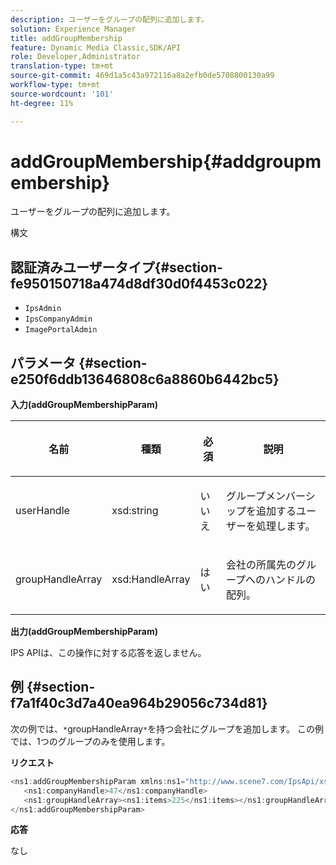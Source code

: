 ```yaml
---
description: ユーザーをグループの配列に追加します。
solution: Experience Manager
title: addGroupMembership
feature: Dynamic Media Classic,SDK/API
role: Developer,Administrator
translation-type: tm+mt
source-git-commit: 469d1a5c43a972116a8a2efb0de5708800130a99
workflow-type: tm+mt
source-wordcount: '101'
ht-degree: 11%

---
```



# addGroupMembership{#addgroupmembership}

ユーザーをグループの配列に追加します。

構文

## 認証済みユーザータイプ{#section-fe950150718a474d8df30d0f4453c022}

* `IpsAdmin`
* `IpsCompanyAdmin`
* `ImagePortalAdmin`

## パラメータ {#section-e250f6ddb13646808c6a8860b6442bc5}

**入力(addGroupMembershipParam)**

<table id="table_71AD8902E4854CA5A12379DBA4DF17C7"> 
 <thead> 
  <tr> 
   <th colname="col1" class="entry"> <p>名前 </p> </th> 
   <th colname="col2" class="entry"> <p>種類 </p> </th> 
   <th colname="col3" class="entry"> <p>必須 </p> </th> 
   <th colname="col4" class="entry"> <p>説明 </p> </th> 
  </tr> 
 </thead>
 <tbody> 
  <tr> 
   <td colname="col1"> <span class="codeph"> <span class="varname"> userHandle</span> </span> </td> 
   <td colname="col2"> <span class="codeph"> xsd:string</span> </td> 
   <td colname="col3"> <p>いいえ </p> </td> 
   <td colname="col4"> <p>グループメンバーシップを追加するユーザーを処理します。 </p> </td> 
  </tr> 
  <tr> 
   <td colname="col1"> <span class="codeph"> <span class="varname"> groupHandleArray</span> </span> </td> 
   <td colname="col2"> <span class="codeph"> xsd:HandleArray</span> </td> 
   <td colname="col3"> <p>はい </p> </td> 
   <td colname="col4"> <p>会社の所属先のグループへのハンドルの配列。 </p> </td> 
  </tr> 
 </tbody> 
</table>

**出力(addGroupMembershipParam)**

IPS APIは、この操作に対する応答を返しません。

## 例 {#section-f7a1f40c3d7a40ea964b29056c734d81}

次の例では、`*`groupHandleArray`*`を持つ会社にグループを追加します。 この例では、1つのグループのみを使用します。

**リクエスト**

```java
<ns1:addGroupMembershipParam xmlns:ns1="http://www.scene7.com/IpsApi/xsd">
   <ns1:companyHandle>47</ns1:companyHandle>
   <ns1:groupHandleArray><ns1:items>225</ns1:items></ns1:groupHandleArray>
</ns1:addGroupMembershipParam>
```

**応答**

なし
